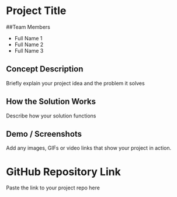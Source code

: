 # Project Title

##Team Members
- Full Name 1
- Full Name 2
- Full Name 3

## Concept Description
Briefly explain your project idea and the problem it solves

## How the Solution Works
Describe how your solution functions

## Demo / Screenshots
Add any images, GIFs or video links that show your project in action. 

# GitHub Repository Link
Paste the link to your project repo here
